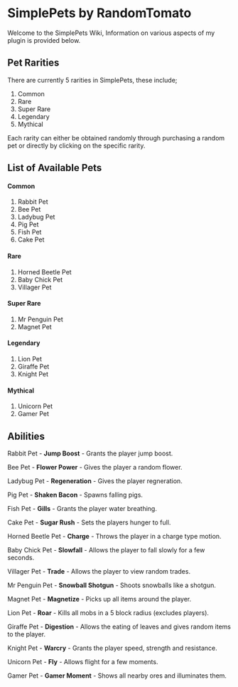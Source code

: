 # SimplePets by RandomTomato

Welcome to the SimplePets Wiki, Information on various aspects of my
plugin is provided below.

## Pet Rarities

There are currently 5 rarities in SimplePets, these include;

1. Common
2. Rare
3. Super Rare
4. Legendary
5. Mythical

Each rarity can either be obtained randomly through purchasing a random pet
or directly by clicking on the specific rarity.

## List of Available Pets

#### Common
1. Rabbit Pet
2. Bee Pet
3. Ladybug Pet
4. Pig Pet
5. Fish Pet
6. Cake Pet
#### Rare
1. Horned Beetle Pet
2. Baby Chick Pet
3. Villager Pet
#### Super Rare
1. Mr Penguin Pet
2. Magnet Pet
#### Legendary
1. Lion Pet
2. Giraffe Pet
3. Knight Pet
#### Mythical
1. Unicorn Pet
2. Gamer Pet

## Abilities

Rabbit Pet - **Jump Boost** - Grants the player jump boost.

Bee Pet - **Flower Power** - Gives the player a random flower.

Ladybug Pet - **Regeneration** - Gives the player regneration.

Pig Pet - **Shaken Bacon** - Spawns falling pigs.

Fish Pet - **Gills** - Grants the player water breathing.

Cake Pet - **Sugar Rush** - Sets the players hunger to full.

Horned Beetle Pet - **Charge** - Throws the player in a charge type motion.

Baby Chick Pet - **Slowfall** - Allows the player to fall slowly for a few seconds.

Villager Pet - **Trade** - Allows the player to view random trades.

Mr Penguin Pet - **Snowball Shotgun** - Shoots snowballs like a shotgun.

Magnet Pet - **Magnetize** - Picks up all items around the player.

Lion Pet - **Roar** - Kills all mobs in a 5 block radius (excludes players).

Giraffe Pet - **Digestion** - Allows the eating of leaves and gives random items to the player.

Knight Pet - **Warcry** - Grants the player speed, strength and resistance.

Unicorn Pet - **Fly** - Allows flight for a few moments.

Gamer Pet - **Gamer Moment** - Shows all nearby ores and illuminates them.
